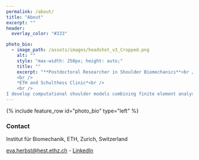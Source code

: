 ```yaml
---
permalink: /about/
title: "About"
excerpt: ""
header:
  overlay_color: "#333"

photo_bio:
  - image_path: /assets/images/headshot_v3_Cropped.png
    alt: ""
    style: "max-width: 250px; height: auto;"
    title: ""
    excerpt: "**Postdoctoral Researcher in Shoulder Biomechanics**<br />
    <br />
    *ETH and Schulthess Clinic*<br />
    <br />
I develop computational shoulder models combining finite element analysis and multibody dynamics to investigate dynamic joint loading in patients. I am based at the Laboratory for Orthopaedic Technology with [Prof. Dr. Stephen Ferguson](https://orthotech.ethz.ch/the-group/people/person-detail.MTc5Njgw.TGlzdC8xMzcwLDE3NTMxODM4ODU=.html). I work in close collaboration with [Prof. Dr. med. Philipp Moroder](https://www.schulthess-klinik.ch/en/specialist/prof-dr-med-univ-philipp-moroder) at the Schulthess Clinic to maximize the clinical impact of my simulation work. I am a comparative biomechanist and palaeontologist by training but am now directing my efforts towards clinical applications. I remain fascinated by the link between form and function. I really enjoy developing new methods and my goal with this website is to share tools I have developed. I am also a founder of [Finite Element Zurich](https://fez-finite-element-zurich.github.io/), an initiative to make finite element modeling more accessible by sharing resources."
---
```


{% include feature_row id="photo_bio" type="left" %}

### Contact
Institut für Biomechanik, 
ETH, 
Zurich, Switzerland

[eva.herbst@hest.ethz.ch](eva.herbst@hest.ethz.ch)  -  [LinkedIn](https://www.linkedin.com/in/eva-c-herbst/)

